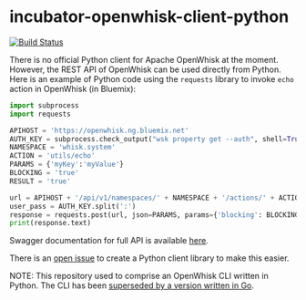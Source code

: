 # incubator-openwhisk-client-python
[![Build Status](https://api.travis-ci.org/apache/incubator-openwhisk-client-python.svg?branch=master)](https://api.travis-ci.org/apache/incubator-openwhisk-client-python)

There is no official Python client for Apache OpenWhisk at the moment. However, the REST API of OpenWhisk can be used directly from Python. Here is an example of Python code using the `requests` library to invoke `echo` action in OpenWhisk (in Bluemix):

``` python
import subprocess
import requests

APIHOST = 'https://openwhisk.ng.bluemix.net'
AUTH_KEY = subprocess.check_output("wsk property get --auth", shell=True).split()[2] 
NAMESPACE = 'whisk.system'
ACTION = 'utils/echo'
PARAMS = {'myKey':'myValue'}
BLOCKING = 'true'
RESULT = 'true'

url = APIHOST + '/api/v1/namespaces/' + NAMESPACE + '/actions/' + ACTION
user_pass = AUTH_KEY.split(':')
response = requests.post(url, json=PARAMS, params={'blocking': BLOCKING, 'result': RESULT}, auth=(user_pass[0], user_pass[1]))
print(response.text)
```
Swagger documentation for full API is available [here](http://petstore.swagger.io/?url=https://raw.githubusercontent.com/apache/incubator-openwhisk/master/core/controller/src/main/resources/apiv1swagger.json).

There is an [open issue](apache/incubator-openwhisk#450) to create a Python client library to make this easier.

NOTE: This repository used to comprise an OpenWhisk CLI written in Python. The CLI has been [superseded by a version written in Go](https://github.com/apache/incubator-openwhisk-cli).

